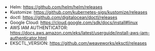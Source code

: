 * Helm: https://github.com/helm/helm/releases
* Kustomize: https://github.com/kubernetes-sigs/kustomize/releases
* doctl: https://github.com/digitalocean/doctl/releases
* Google Cloud: https://cloud.google.com/sdk/docs/install#linux
* AWS IAM AUTHENTICATOR: https://docs.aws.amazon.com/eks/latest/userguide/install-aws-iam-authenticator.html
* EKSCTL_VERSION: https://github.com/weaveworks/eksctl/releases